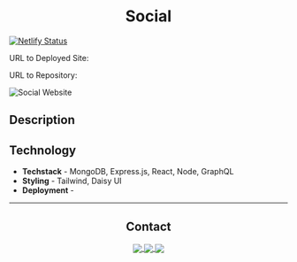 <div align='center'>
<h1>Social</h1>
</div>

[![Netlify Status]()]()

URL to Deployed Site: 

URL to Repository: 

![Social Website]()

## Description



## Technology 
* <strong>Techstack</strong> - MongoDB, Express.js, React, Node, GraphQL
* <strong>Styling</strong> - Tailwind, Daisy UI
* <strong>Deployment</strong> - 



<hr>
<div align='center'>
<h2>Contact</h2>
</div>

 <div align='center'>
<a href="mailto:matthewkausfox@gmail.com">
  <img align="center" src="https://img.shields.io/badge/Gmail-D14836?style=for-the-badge&logo=gmail&logoColor=white" />
</a>
<a href="https://www.linkedin.com/in/matthewpkaus">
  <img align="center" target='_blank'src="https://img.shields.io/badge/LinkedIn-0077B5?style=for-the-badge&logo=linkedin&logoColor=white" />
</a>
<a href="https://matthewkaus.netlify.app/">
  <img align="center" src="https://img.shields.io/badge/PortFolio-%23000000.svg?style=for-the-badge&logo=netlify&logoColor=#00C7B7" />
</a>
</div>